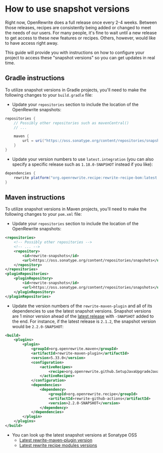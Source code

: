 # How to use snapshot versions

Right now, OpenRewrite does a full release once every 2-4 weeks. Between those releases, recipes are consistently being added or changed to meet the needs of our users. For many people, it's fine to wait until a new release to get access to these new features or recipes. Others, however, would like to have access right away.

This guide will provide you with instructions on how to configure your project to access these "snapshot versions" so you can get updates in real time.

## Gradle instructions

To utilize snapshot versions in Gradle projects, you'll need to make the following changes to your `build.gradle` file:

* Update your `repositories` section to include the location of the OpenRewrite snapshots:

```groovy
repositories {
    // Possibly other repositories such as mavenCentral()
    // ...

    maven {
        url = uri("https://oss.sonatype.org/content/repositories/snapshots/")
    }
}
```

* Update your version numbers to use `latest.integration` (you can also specify a specific release such as `1.18.0-SNAPSHOT` <!--DO NOT BUMP--> instead if you like):

```groovy
dependencies {
    rewrite platform("org.openrewrite.recipe:rewrite-recipe-bom:latest.integration")
}
```

## Maven instructions

To utilize snapshot versions in Maven projects, you'll need to make the following changes to your `pom.xml` file:

* Update your `repositories` section to include the location of the OpenRewrite snapshots:

```xml
<repositories>
    <!-- Possibly other repositories -->
    <!-- ... -->
    <repository>
        <id>rewrite-snapshots</id>
        <url>https://oss.sonatype.org/content/repositories/snapshots</url>
    </repository>
</repositories>
<pluginRepositories>
    <pluginRepository>
        <id>rewrite-snapshots</id>
        <url>https://oss.sonatype.org/content/repositories/snapshots</url>
    </pluginRepository>
</pluginRepositories>
```

* Update the version numbers of the `rewrite-maven-plugin` and all of its dependencies to use the latest snapshot versions.
  Snapshot versions are 1 minor version ahead of the [latest release](/reference/latest-versions-of-every-openrewrite-module.md) with `-SNAPSHOT` added to the end.
  For instance, if the latest release is `2.1.2`, the snapshot version would be `2.2.0-SNAPSHOT`: <!--DO NOT BUMP-->

```xml
<build>
    <plugins>
        <plugin>
            <groupId>org.openrewrite.maven</groupId>
            <artifactId>rewrite-maven-plugin</artifactId>
            <version>5.33.0</version>
            <configuration>
                <activeRecipes>
                    <recipe>org.openrewrite.github.SetupJavaUpgradeJavaVersion</recipe>
                </activeRecipes>
            </configuration>
            <dependencies>
                <dependency>
                    <groupId>org.openrewrite.recipe</groupId>
                    <artifactId>rewrite-github-actions</artifactId>
                    <version>2.2.0-SNAPSHOT</version>
                </dependency>
            </dependencies>
        </plugin>
    </plugins>
</build>
```

* You can look up the latest snapshot versions at Sonatype OSS
  - [Latest rewrite-maven-plugin version](https://oss.sonatype.org/#nexus-search;gav~org.openrewrite.maven~rewrite-maven-plugin~~~~kw,versionexpand)
  - [Latest rewrite recipe modules versions](https://oss.sonatype.org/#nexus-search;gav~org.openrewrite.recipe~~~~)
